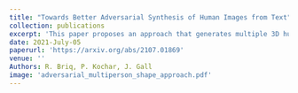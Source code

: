 ```yaml
---
title: "Towards Better Adversarial Synthesis of Human Images from Text"
collection: publications
excerpt: 'This paper proposes an approach that generates multiple 3D human meshes from text. The human shapes are represented by 3D meshes based on the SMPL model. The model's performance is evaluated on the COCO dataset, which contains challenging human shapes and intricate interactions between individuals. The model is able to capture the dynamics of the scene and the interactions between individuals based on text. We further show how using such a shape as input to image synthesis frameworks helps to constrain the network to synthesize humans with realistic human shapes.'
date: 2021-July-05
paperurl: 'https://arxiv.org/abs/2107.01869'
venue: ''
Authors: R. Briq, P. Kochar, J. Gall
image: 'adversarial_multiperson_shape_approach.pdf'
---
```

